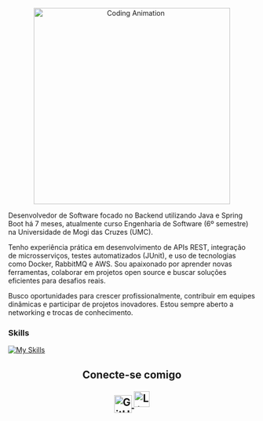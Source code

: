 <p align="center">
  <img src="https://media.giphy.com/media/qgQUggAC3Pfv687qPC/giphy.gif" alt="Coding Animation" width="400"/>
</p>



<p>Desenvolvedor de Software focado no Backend utilizando Java e Spring Boot há 7 meses, atualmente curso Engenharia de Software (6º semestre) na Universidade de Mogi das Cruzes (UMC).</p>
<p>Tenho experiência prática em desenvolvimento de APIs REST, integração de microsserviços, testes automatizados (JUnit), e uso de tecnologias como Docker, RabbitMQ e AWS. Sou apaixonado por aprender novas ferramentas, colaborar em projetos open source e buscar soluções eficientes para desafios reais.</p>
<p>Busco oportunidades para crescer profissionalmente, contribuir em equipes dinâmicas e participar de projetos inovadores. Estou sempre aberto a networking e trocas de conhecimento.</p>

### Skills

[![My Skills](https://skillicons.dev/icons?i=java,spring,postgres,docker,aws,git,githubactions,rabbitmq,junit)](https://skillicons.dev)

<h2 align="center"> Conecte-se comigo </p>

 <p align="center">
  <a href="https://gitfollio.vercel.app/kowalskiig" target="_blank">
    <img src="https://cdn.jsdelivr.net/gh/devicons/devicon/icons/github/github-original.svg" alt="GitHub Portfolio" width="36" style="vertical-align:middle;"/>
    
  </a>
  <a href="https://www.linkedin.com/in/gustavokowalski/" target="_blank">
    <img src="https://cdn.jsdelivr.net/gh/devicons/devicon/icons/linkedin/linkedin-original.svg" alt="LinkedIn" width="32" />
  </a>
</p>

  
</p>



<!-- GitFolio:start
{
  "gitfolio": "on",
  "name": "Gustavo Kowalski",
  "email": "gukowalski.dev@gmail.com",
  "tagline": "Back-end developer",
  "avatar_url": "https://avatars.githubusercontent.com/u/132960061?v=4",
  "website": "",
  "githubUser": "kowalskiig",
  "linkedinUser": "https://www.linkedin.com/in/gustavokowalski/",
  "about": "Estudante de Engenharia de Software (UMC, 6º semestre, noturno) focado no desenvolvimento Backend utlizando Java e Spring Boot. ",
  "showStars": true,
  "showFollowers": true,
  "followers": 5,
  "following": 1,
  "themeId": "cyberpunk",
  "tech": [
  "Java",
  "Spring Boot"
],
  "projects": [
  {
    "id": 1066631063,
    "repoName": "Breast-Cancer-Wisconsin",
    "url": "https://github.com/kowalskiig/Breast-Cancer-Wisconsin",
    "stars": 0,
    "description": "Pesquisa com Machine Learning (SVM) e Scikit-learn aplicada ao dataset Breast Cancer Wisconsin, avaliando desempenho com K-Fold e ShuffleSplit para diagnóstico biomédico.",
    "image": "",
    "techs": [
      "Python",
      "Scikit-learn",
      "Pandas",
      "NumPy"
    ],
    "deploy": "",
    "highlighted": false
  },
  {
    "id": 1051706115,
    "repoName": "Analisador-Credito",
    "url": "https://github.com/kowalskiig/Analisador-Credito",
    "stars": 0,
    "description": "Projeto usando arquitetura de microservicos com Spring Boot, comunicação assíncrona com RabbitMQ.",
    "image": "",
    "techs": [
      "Java",
      "Spring Boot",
      "RabbitMQ",
      "Docker",
      "PostgreSQL"
    ],
    "deploy": "",
    "highlighted": false
  },
  {
    "id": 1015595945,
    "repoName": "Api-compartihar-receitas",
    "url": "https://github.com/kowalskiig/Api-compartihar-receitas",
    "stars": 0,
    "description": "REST API para gerenciamento de receitas, construída em Spring Boot, com CI/CD, cobertura alta de código(90%) e documentação no Swagger.",
    "image": "",
    "techs": [
      "Java",
      "Spring Boot",
      "Spring Security",
      "OAuth2/JWT",
      "JUnit",
      "Docker",
      "GitHub Actions",
      "Swagger/OpenAPI"
    ],
    "deploy": "",
    "highlighted": true
  }
]
}
GitFolio:end -->
  


